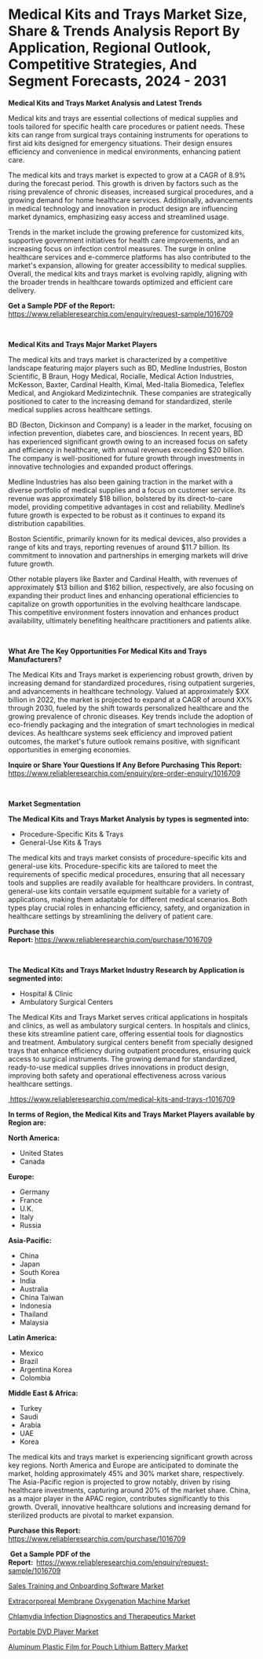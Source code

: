 <p><h1>Medical Kits and Trays Market Size, Share & Trends Analysis Report By Application, Regional Outlook, Competitive Strategies, And Segment Forecasts, 2024 - 2031</h1></p><p><strong>Medical Kits and Trays Market Analysis and Latest Trends</strong></p>
<p><p>Medical kits and trays are essential collections of medical supplies and tools tailored for specific health care procedures or patient needs. These kits can range from surgical trays containing instruments for operations to first aid kits designed for emergency situations. Their design ensures efficiency and convenience in medical environments, enhancing patient care.</p><p>The medical kits and trays market is expected to grow at a CAGR of 8.9% during the forecast period. This growth is driven by factors such as the rising prevalence of chronic diseases, increased surgical procedures, and a growing demand for home healthcare services. Additionally, advancements in medical technology and innovation in product design are influencing market dynamics, emphasizing easy access and streamlined usage.</p><p>Trends in the market include the growing preference for customized kits, supportive government initiatives for health care improvements, and an increasing focus on infection control measures. The surge in online healthcare services and e-commerce platforms has also contributed to the market's expansion, allowing for greater accessibility to medical supplies. Overall, the medical kits and trays market is evolving rapidly, aligning with the broader trends in healthcare towards optimized and efficient care delivery.</p></p>
<p><strong>Get a Sample PDF of the Report:&nbsp;</strong> <a href="https://www.reliableresearchiq.com/enquiry/request-sample/1016709?utm_campaign=1119&utm_medium=2&utm_source=Github&utm_content=ia&utm_term=04122024&utm_id=medical-kits-and-trays">https://www.reliableresearchiq.com/enquiry/request-sample/1016709</a></p>
<p>&nbsp;</p>
<p><strong>Medical Kits and Trays Major Market Players</strong></p>
<p><p>The medical kits and trays market is characterized by a competitive landscape featuring major players such as BD, Medline Industries, Boston Scientific, B Braun, Hogy Medical, Rocialle, Medical Action Industries, McKesson, Baxter, Cardinal Health, Kimal, Med-Italia Biomedica, Teleflex Medical, and Angiokard Medizintechnik. These companies are strategically positioned to cater to the increasing demand for standardized, sterile medical supplies across healthcare settings.</p><p>BD (Becton, Dickinson and Company) is a leader in the market, focusing on infection prevention, diabetes care, and biosciences. In recent years, BD has experienced significant growth owing to an increased focus on safety and efficiency in healthcare, with annual revenues exceeding $20 billion. The company is well-positioned for future growth through investments in innovative technologies and expanded product offerings.</p><p>Medline Industries has also been gaining traction in the market with a diverse portfolio of medical supplies and a focus on customer service. Its revenue was approximately $18 billion, bolstered by its direct-to-care model, providing competitive advantages in cost and reliability. Medline’s future growth is expected to be robust as it continues to expand its distribution capabilities.</p><p>Boston Scientific, primarily known for its medical devices, also provides a range of kits and trays, reporting revenues of around $11.7 billion. Its commitment to innovation and partnerships in emerging markets will drive future growth. </p><p>Other notable players like Baxter and Cardinal Health, with revenues of approximately $13 billion and $162 billion, respectively, are also focusing on expanding their product lines and enhancing operational efficiencies to capitalize on growth opportunities in the evolving healthcare landscape. This competitive environment fosters innovation and enhances product availability, ultimately benefiting healthcare practitioners and patients alike.</p></p>
<p>&nbsp;</p>
<p><strong>What Are The Key Opportunities For Medical Kits and Trays Manufacturers?</strong></p>
<p><p>The Medical Kits and Trays market is experiencing robust growth, driven by increasing demand for standardized procedures, rising outpatient surgeries, and advancements in healthcare technology. Valued at approximately $XX billion in 2022, the market is projected to expand at a CAGR of around XX% through 2030, fueled by the shift towards personalized healthcare and the growing prevalence of chronic diseases. Key trends include the adoption of eco-friendly packaging and the integration of smart technologies in medical devices. As healthcare systems seek efficiency and improved patient outcomes, the market's future outlook remains positive, with significant opportunities in emerging economies.</p></p>
<p><strong>Inquire or Share Your Questions If Any Before Purchasing This Report:</strong> <a href="https://www.reliableresearchiq.com/enquiry/pre-order-enquiry/1016709?utm_campaign=1119&utm_medium=2&utm_source=Github&utm_content=ia&utm_term=04122024&utm_id=medical-kits-and-trays">https://www.reliableresearchiq.com/enquiry/pre-order-enquiry/1016709</a></p>
<p>&nbsp;</p>
<p><strong>Market Segmentation</strong></p>
<p><strong>The Medical Kits and Trays Market Analysis by types is segmented into:</strong></p>
<p><ul><li>Procedure-Specific Kits & Trays</li><li>General-Use Kits & Trays</li></ul></p>
<p><p>The medical kits and trays market consists of procedure-specific kits and general-use kits. Procedure-specific kits are tailored to meet the requirements of specific medical procedures, ensuring that all necessary tools and supplies are readily available for healthcare providers. In contrast, general-use kits contain versatile equipment suitable for a variety of applications, making them adaptable for different medical scenarios. Both types play crucial roles in enhancing efficiency, safety, and organization in healthcare settings by streamlining the delivery of patient care.</p></p>
<p><strong>Purchase this Report:&nbsp;</strong><a href="https://www.reliableresearchiq.com/purchase/1016709?utm_campaign=1119&utm_medium=2&utm_source=Github&utm_content=ia&utm_term=04122024&utm_id=medical-kits-and-trays">https://www.reliableresearchiq.com/purchase/1016709</a></p>
<p>&nbsp;</p>
<p><strong>The Medical Kits and Trays Market Industry Research by Application is segmented into:</strong></p>
<p><ul><li>Hospital & Clinic</li><li>Ambulatory Surgical Centers</li></ul></p>
<p><p>The Medical Kits and Trays Market serves critical applications in hospitals and clinics, as well as ambulatory surgical centers. In hospitals and clinics, these kits streamline patient care, offering essential tools for diagnostics and treatment. Ambulatory surgical centers benefit from specially designed trays that enhance efficiency during outpatient procedures, ensuring quick access to surgical instruments. The growing demand for standardized, ready-to-use medical supplies drives innovations in product design, improving both safety and operational effectiveness across various healthcare settings.</p></p>
<p><a href="https://www.reliableresearchiq.com/medical-kits-and-trays-r1016709?utm_campaign=1119&utm_medium=2&utm_source=Github&utm_content=ia&utm_term=04122024&utm_id=medical-kits-and-trays">&nbsp;https://www.reliableresearchiq.com/medical-kits-and-trays-r1016709</a></p>
<p><strong>In terms of Region, the Medical Kits and Trays Market Players available by Region are:</strong></p>
<p>
    <p> <strong> North America: </strong>
        <ul>
            <li>United States</li>
            <li>Canada</li>
        </ul>
        </p> 
    <p> <strong> Europe: </strong>
        <ul>
            <li>Germany</li>
            <li>France</li>
            <li>U.K.</li>
            <li>Italy</li>
            <li>Russia</li>
        </ul>
        </p> 
    <p> <strong> Asia-Pacific: </strong>
        <ul>
            <li>China</li>
            <li>Japan</li>
            <li>South Korea</li>
            <li>India</li>
            <li>Australia</li>
            <li>China Taiwan</li>
            <li>Indonesia</li>
            <li>Thailand</li>
            <li>Malaysia</li>
        </ul>
        </p> 
    <p> <strong> Latin America: </strong>
        <ul>
            <li>Mexico</li>
            <li>Brazil</li>
            <li>Argentina Korea</li>
            <li>Colombia</li>
        </ul>
        </p> 
    <p> <strong> Middle East & Africa: </strong>
        <ul>
            <li>Turkey</li>
            <li>Saudi</li>
            <li>Arabia</li>
            <li>UAE</li>
            <li>Korea</li>
        </ul>
    </p>
    </p>
<p><p>The medical kits and trays market is experiencing significant growth across key regions. North America and Europe are anticipated to dominate the market, holding approximately 45% and 30% market share, respectively. The Asia-Pacific region is projected to grow notably, driven by rising healthcare investments, capturing around 20% of the market share. China, as a major player in the APAC region, contributes significantly to this growth. Overall, innovative healthcare solutions and increasing demand for sterilized products are pivotal to market expansion.</p></p>
<p><strong>Purchase this Report: </strong><a href="https://www.reliableresearchiq.com/purchase/1016709?utm_campaign=1119&utm_medium=2&utm_source=Github&utm_content=ia&utm_term=04122024&utm_id=medical-kits-and-trays">https://www.reliableresearchiq.com/purchase/1016709</a></p>
<p>&nbsp;<strong>Get a Sample PDF of the Report:&nbsp;&nbsp;</strong><a href="https://www.reliableresearchiq.com/enquiry/request-sample/1016709?utm_campaign=1119&utm_medium=2&utm_source=Github&utm_content=ia&utm_term=04122024&utm_id=medical-kits-and-trays">https://www.reliableresearchiq.com/enquiry/request-sample/1016709</a></p>
<p><strong></strong></p>
<p><p><a href="https://www.linkedin.com/pulse/sales-training-onboarding-software-market-report-in-depth-analysis-5ed8f?utm_campaign=1119&utm_medium=2&utm_source=Github&utm_content=ia&utm_term=04122024&utm_id=medical-kits-and-trays">Sales Training and Onboarding Software Market</a></p><p><a href="https://www.linkedin.com/pulse/extracorporeal-membrane-oxygenation-machine-industry-forecast-rprbf?utm_campaign=1119&utm_medium=2&utm_source=Github&utm_content=ia&utm_term=04122024&utm_id=medical-kits-and-trays">Extracorporeal Membrane Oxygenation Machine Market</a></p><p><a href="https://www.linkedin.com/pulse/decoding-chlamydia-infection-diagnostics-therapeutics-market-ldjvf?utm_campaign=1119&utm_medium=2&utm_source=Github&utm_content=ia&utm_term=04122024&utm_id=medical-kits-and-trays">Chlamydia Infection Diagnostics and Therapeutics Market</a></p><p><a href="https://issuu.com/reportprime-2/docs/portable-dvd-player-market-size-2030.pptx?utm_campaign=1119&utm_medium=2&utm_source=Github&utm_content=ia&utm_term=04122024&utm_id=medical-kits-and-trays">Portable DVD Player Market</a></p><p><a href="https://issuu.com/reportprime-2/docs/aluminum-plastic-film-for-pouch-lithium-battery-ma?utm_campaign=1119&utm_medium=2&utm_source=Github&utm_content=ia&utm_term=04122024&utm_id=medical-kits-and-trays">Aluminum Plastic Film for Pouch Lithium Battery Market</a></p></p>